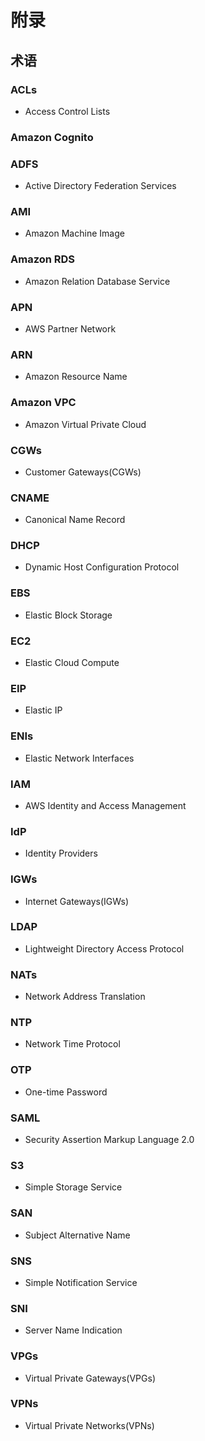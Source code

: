 # 附录

## 术语


### ACLs
* Access Control Lists

### Amazon Cognito

### ADFS
* Active Directory Federation Services

### AMI
* Amazon Machine Image

### Amazon RDS
* Amazon Relation Database Service

### APN
* AWS Partner Network

### ARN
* Amazon Resource Name

### Amazon VPC
* Amazon Virtual Private Cloud

### CGWs
* Customer Gateways(CGWs)

### CNAME
* Canonical Name Record

### DHCP
* Dynamic Host Configuration Protocol

### EBS
* Elastic Block Storage

### EC2
* Elastic Cloud Compute

### EIP
* Elastic IP

### ENIs
* Elastic Network Interfaces

### IAM
* AWS Identity and Access Management

### IdP
* Identity Providers

### IGWs
* Internet Gateways(IGWs)

### LDAP
* Lightweight Directory Access Protocol 

### NATs
* Network Address Translation

### NTP
* Network Time Protocol

### OTP
* One-time Password

### SAML
* Security Assertion Markup Language 2.0

### S3
* Simple Storage Service

### SAN
* Subject Alternative Name

### SNS
* Simple Notification Service

### SNI
* Server Name Indication

### VPGs
* Virtual Private Gateways(VPGs)

### VPNs
* Virtual Private Networks(VPNs)






































